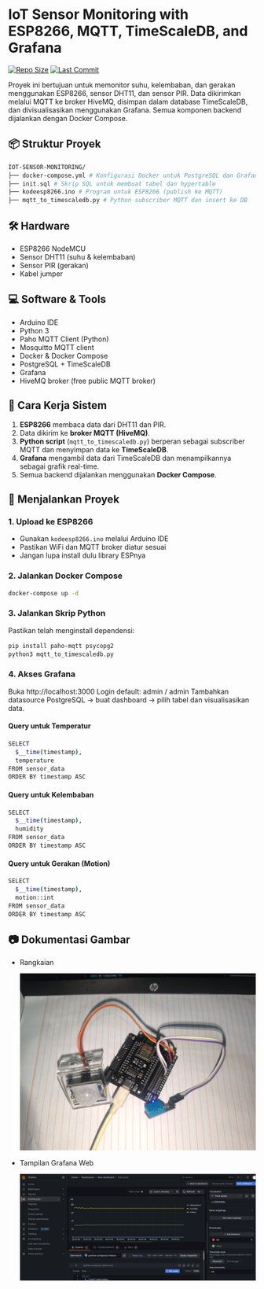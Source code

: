 # IoT Sensor Monitoring with ESP8266, MQTT, TimeScaleDB, and Grafana
[![Repo Size](https://img.shields.io/github/repo-size/Zaynorang/iot-sensor-monitoring)](https://github.com/Zaynorang/iot-sensor-monitoring)
[![Last Commit](https://img.shields.io/github/last-commit/Zaynorang/iot-sensor-monitoring)](https://github.com/Zaynorang/iot-sensor-monitoring/commits)

Proyek ini bertujuan untuk memonitor suhu, kelembaban, dan gerakan menggunakan ESP8266, sensor DHT11, dan sensor PIR. Data dikirimkan melalui MQTT ke broker HiveMQ, disimpan dalam database TimeScaleDB, dan divisualisasikan menggunakan Grafana. Semua komponen backend dijalankan dengan Docker Compose.

## 📦 Struktur Proyek
```bash
IOT-SENSOR-MONITORING/
├── docker-compose.yml # Konfigurasi Docker untuk PostgreSQL dan Grafana
├── init.sql # Skrip SQL untuk membuat tabel dan hypertable
├── kodeesp8266.ino # Program untuk ESP8266 (publish ke MQTT)
├── mqtt_to_timescaledb.py # Python subscriber MQTT dan insert ke DB
```
## 🛠️ Hardware

- ESP8266 NodeMCU
- Sensor DHT11 (suhu & kelembaban)
- Sensor PIR (gerakan)
- Kabel jumper

## 💻 Software & Tools

- Arduino IDE
- Python 3
- Paho MQTT Client (Python)
- Mosquitto MQTT client
- Docker & Docker Compose
- PostgreSQL + TimeScaleDB
- Grafana
- HiveMQ broker (free public MQTT broker)

## 🔧 Cara Kerja Sistem

1. **ESP8266** membaca data dari DHT11 dan PIR.
2. Data dikirim ke **broker MQTT (HiveMQ)**.
3. **Python script** (`mqtt_to_timescaledb.py`) berperan sebagai subscriber MQTT dan menyimpan data ke **TimeScaleDB**.
4. **Grafana** mengambil data dari TimeScaleDB dan menampilkannya sebagai grafik real-time.
5. Semua backend dijalankan menggunakan **Docker Compose**.

## 🚀 Menjalankan Proyek

### 1. Upload ke ESP8266

- Gunakan `kodeesp8266.ino` melalui Arduino IDE
- Pastikan WiFi dan MQTT broker diatur sesuai
- Jangan lupa install dulu library ESPnya

### 2. Jalankan Docker Compose

```bash
docker-compose up -d
```

### 3. Jalankan Skrip Python
Pastikan telah menginstall dependensi:

```bash
pip install paho-mqtt psycopg2
python3 mqtt_to_timescaledb.py
```


### 4. Akses Grafana
Buka http://localhost:3000
Login default: admin / admin
Tambahkan datasource PostgreSQL → buat dashboard → pilih tabel dan visualisasikan data.
#### Query untuk Temperatur
```bash
SELECT
  $__time(timestamp),
  temperature
FROM sensor_data
ORDER BY timestamp ASC

```
#### Query untuk Kelembaban
```bash
SELECT
  $__time(timestamp),
  humidity
FROM sensor_data
ORDER BY timestamp ASC

```
#### Query untuk Gerakan (Motion)
```bash
SELECT
  $__time(timestamp),
  motion::int
FROM sensor_data
ORDER BY timestamp ASC

```


## 📷 Dokumentasi Gambar
- Rangkaian
  
  ![Rangkaian](./images/rangkaian.jpeg)

- Tampilan Grafana Web
  
  ![Grafana](./images/tampilangrafana.jpeg)


